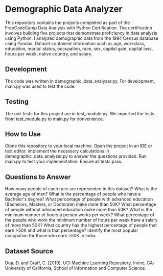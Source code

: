 # Demographic Data Analyzer
This repository contains the projects completed as part of the FreeCodeCamp Data Analysis with Python Certification. The certification involves building five projects that demonstrate proficiency in data analysis using Python.
I analyzed demographic data from the 1994 Census database using Pandas. Dataset contained information such as age, workclass, education, marital status, occupation, race, sex, capital gain, capital loss, hours per week, native country, and salary.

## Development
The code was written in demographic_data_analyzer.py.
For development, main.py was used to test the code.

## Testing
The unit tests for this project are in test_module.py.
We imported the tests from test_module.py to main.py for convenience.

## How to Use
Clone this repository to your local machine.
Open the project in an IDE or text editor.
Implement the necessary calculations in demographic_data_analyzer.py to answer the questions provided.
Run main.py to test your implementation.
Ensure all tests pass.

## Questions to Answer
How many people of each race are represented in this dataset?
What is the average age of men?
What is the percentage of people who have a Bachelor's degree?
What percentage of people with advanced education (Bachelors, Masters, or Doctorate) make more than 50K?
What percentage of people without advanced education make more than 50K?
What is the minimum number of hours a person works per week?
What percentage of the people who work the minimum number of hours per week have a salary of more than 50K?
What country has the highest percentage of people that earn >50K and what is that percentage?
Identify the most popular occupation for those who earn >50K in India.

## Dataset Source
Dua, D. and Graff, C. (2019). UCI Machine Learning Repository. Irvine, CA: University of California, School of Information and Computer Science.
